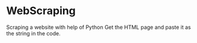 # WebScraping
Scraping a website with help of Python
Get the HTML page and paste it as the string in the code.
